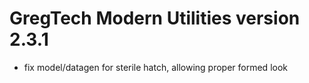 # GregTech Modern Utilities version 2.3.1

* fix model/datagen for sterile hatch, allowing proper formed look